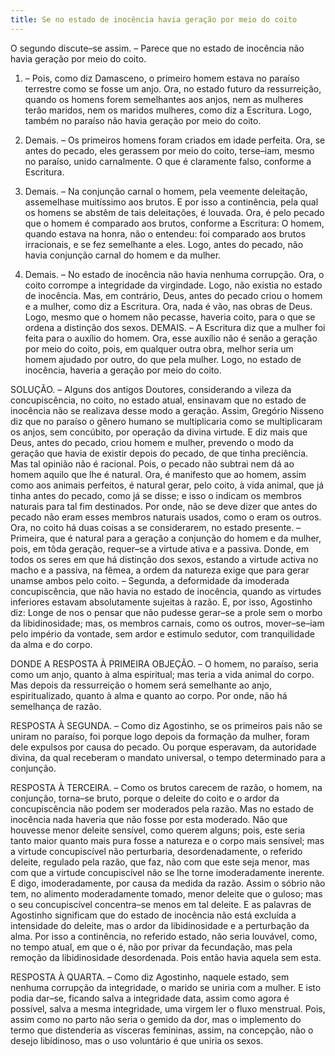```yaml
---
title: Se no estado de inocência havia geração por meio do coito
---
```


O segundo discute–se assim. – Parece que no estado de inocência não havia geração por meio do coito.  

1. – Pois, como diz Damasceno, o primeiro homem estava no paraíso terrestre como se fosse um anjo. Ora, no estado futuro da ressurreição, quando os homens forem semelhantes aos anjos, nem as mulheres terão maridos, nem os maridos mulheres, como diz a Escritura. Logo, também no paraíso não havia geração por meio do coito.  

2. Demais. – Os primeiros homens foram criados em idade perfeita. Ora, se antes do pecado, eles gerassem por meio do coito, terse–iam, mesmo no paraíso, unido carnalmente. O que é claramente falso, conforme a Escritura.  

3. Demais. – Na conjunção carnal o homem, pela veemente deleitação, assemelhase muitíssimo aos brutos. E por isso a continência, pela qual os homens se abstêm de tais deleitações, é louvada. Ora, é pelo pecado que o homem é comparado aos brutos, conforme a Escritura: O homem, quando estava na honra, não o entendeu: foi comparado aos brutos irracionais, e se fez semelhante a eles. Logo, antes do pecado, não havia conjunção carnal do homem e da mulher.  

4. Demais. – No estado de inocência não havia nenhuma corrupção. Ora, o coito corrompe a integridade da virgindade. Logo, não existia no estado de inocência.  Mas, em contrário, Deus, antes do pecado criou o homem e a mulher, como diz a Escritura. Ora, nada é vão, nas obras de Deus. Logo, mesmo que o homem não pecasse, haveria coito, para o que se ordena a distinção dos sexos.  DEMAIS. – A Escritura diz que a mulher foi feita para o auxílio do homem. Ora, esse auxílio não é senão a geração por meio do coito, pois, em qualquer outra obra, melhor seria um homem ajudado por outro, do que pela mulher. Logo, no estado de inocência, haveria a geração por meio do coito.  

SOLUÇÃO. – Alguns dos antigos Doutores, considerando a vileza da concupiscência, no coito, no estado atual, ensinavam que no estado de inocência não se realizava desse modo a geração. Assim, Gregório Nisseno diz que no paraíso o gênero humano se multiplicaria como se multiplicaram os anjos, sem concúbito, por operação da divina virtude. E diz mais que Deus, antes do pecado, criou homem e mulher, prevendo o modo da geração que havia de existir depois do pecado, de que tinha preciência.  Mas tal opinião não é racional. Pois, o pecado não subtrai nem dá ao homem aquilo que lhe é natural. Ora, é manifesto que ao homem, assim como aos animais perfeitos, é natural gerar, pelo coito, à vida animal, que já tinha antes do pecado, como já se disse; e isso o indicam os membros naturais para tal fim destinados. Por onde, não se deve dizer que antes do pecado não eram esses membros naturais usados, como o eram os outros.  Ora, no coito há duas coisas a se considerarem, no estado presente. – Primeira, que é natural para a geração a conjunção do homem e da mulher, pois, em tôda geração, requer–se a virtude ativa e a passiva. Donde, em todos os seres em que há distinção dos sexos, estando a virtude activa no macho e a passiva, na fêmea, a ordem da natureza exige que para gerar unamse ambos pelo coito. – Segunda, a deformidade da imoderada concupiscência, que não havia no estado de inocência, quando as virtudes inferiores estavam absolutamente sujeitas à razão. E, por isso, Agostinho diz: Longe de nos o pensar que não pudesse gerar–se a prole sem o morbo da libidinosidade; mas, os membros carnais, como os outros, mover–se–iam pelo império da vontade, sem ardor e estimulo sedutor, com tranquilidade da alma e do corpo.  

DONDE A RESPOSTA À PRIMEIRA OBJEÇÃO. – O homem, no paraíso, seria como um anjo, quanto à alma espiritual; mas teria a vida animal do corpo. Mas depois da ressurreição o homem será semelhante ao anjo, espiritualizado, quanto à alma e quanto ao corpo. Por onde, não há semelhança de razão.  

RESPOSTA À SEGUNDA. – Como diz Agostinho, se os primeiros pais não se uniram no paraíso, foi porque logo depois da formação da mulher, foram dele expulsos por causa do pecado. Ou porque esperavam, da autoridade divina, da qual receberam o mandato universal, o tempo determinado para a conjunção.  

RESPOSTA À TERCEIRA. – Como os brutos carecem de razão, o homem, na conjunção, torna–se bruto, porque o deleite do coito e o ardor da concupiscência não podem ser moderados pela razão. Mas no estado de inocência nada haveria que não fosse por esta moderado. Não que houvesse menor deleite sensível, como querem alguns; pois, este seria tanto maior quanto mais pura fosse a natureza e o corpo mais sensível; mas a virtude concupiscível não perturbaria, desordenadamente, o referido deleite, regulado pela razão, que faz, não com que este seja menor, mas com que a virtude concupiscível não se lhe torne imoderadamente inerente. E digo, imoderadamente, por causa da medida da razão. Assim o sóbrio não tem, no alimento moderadamente tomado, menor deleite que o guloso; mas o seu concupiscível concentra–se menos em tal deleite. E as palavras de Agostinho significam que do estado de inocência não está excluída a intensidade do deleite, mas o ardor da libidinosidade e a perturbação da alma. Por isso a continência, no referido estado, não seria louvável, como, no tempo atual, em que o é, não por privar da fecundação, mas pela remoção da libidinosidade desordenada. Pois então havia aquela sem esta.  

RESPOSTA À QUARTA. – Como diz Agostinho, naquele estado, sem nenhuma corrupção da integridade, o marido se uniria com a mulher. E isto podia dar–se, ficando salva a integridade data, assim como agora é possível, salva a mesma integridade, uma virgem ler o fluxo menstrual. Pois, assim como no parto não seria o gemido da dor, mas o implemento do termo que distenderia as vísceras femininas, assim, na concepção, não o desejo libidinoso, mas o uso voluntário é que uniria os sexos.